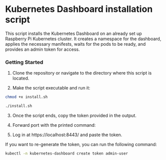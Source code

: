 # Kubernetes Dashboard installation script

This script installs the Kubernetes Dashboard on an already set up Raspberry Pi Kubernetes cluster. It creates a namespace for the dashboard, applies the necessary manifests, waits for the pods to be ready, and provides an admin token for access.

### Getting Started

1. Clone the repository or navigate to the directory where this script is located.

2. Make the script executable and run it:

```bash
chmod +x install.sh
```

```bash
./install.sh
```

3. Once the script ends, copy the token provided in the output.

4. Forward port with the printed command:

5. Log in at https://localhost:8443/ and paste the token.

If you want to re-generate the token, you can run the following command:

```bash
kubectl -n kubernetes-dashboard create token admin-user
```